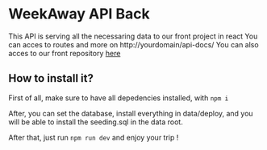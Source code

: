
# WeekAway API Back

This API is serving all the necessaring data to our front project in react
You can acces to routes and more on http://yourdomain/api-docs/
You can also acces to our front repository [here](/https://github.com/O-clock-Arancini/projet-12-weekly-friendly-front)



## How to install it?

First of all, make sure to have all depedencies installed, with ```npm i```

After, you can set the database, install everything in data/deploy, and you will be able to install the seeding.sql in the data root.

After that, just run ```npm run dev``` and enjoy your trip !

